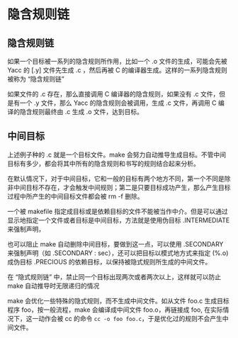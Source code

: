# 隐含规则链

## 隐含规则链
如果一个目标被一系列的隐含规则所作用，比如一个 .o 文件的生成，可能会先被 Yacc 的 [.y] 文件先生成 .c ，然后再被 C 的编译器生成。这样的一系列隐含规则被称为 “隐含规则链”

如果文件的 .c 存在，那么直接调用 C 编译器的隐含规则，如果没有 .c 文件，但是有一个 .y 文件，那么 Yacc 的隐含规则会被调用，生成 .c 文件，再调用 C 编译的隐含规则最终由 .c 生成 .o 文件，达到目标。


## 中间目标
上述例子种的 .c 就是一个目标文件。make 会努力自动推导生成目标。不管中间目标有多少，都会将其中所有的隐含规则和书写的规则结合起来分析。

在默认情况下，对于中间目标，它和一般的目标有两个地方不同，第一个不同是除非中间目标不存在，才会触发中间规则；第二是只要目标成功产生，那么产生目标过程中所产生的中间目标文件都会被 rm -f 删除。

一个被 makefile 指定成目标或是依赖目标的文件不能被当作中介。但是可以通过显示地指定一个文件或者目标是中间目标，方法就是使用伪目标 .INTERMEDIATE 来强制声明，

也可以阻止 make 自动删除中间目标，要做到这一点，可以使用 .SECONDARY 来强制声明（如 .SECONDARY : sec），还可以把目标以模式地方式来指定 (%.o) 成伪目标 .PRECIOUS 的依赖目标，以保持被隐式规则所生成的中间文件。

在 “隐式规则链” 中，禁止同一个目标出现两次或者两次以上，这样就可以防止 make 自动推导时无限递归的情况

make 会优化一些特殊的隐式规则，而不生成中间文件。如从文件 foo.c 生成目标程序 foo，按一般流程，make 会编译成中间文件 foo.o，再链接成 foo, 在实际情况下，这一动作会被 cc 的命令 `cc -o foo foo.c`，于是优化过的规则不会产生中间文件。